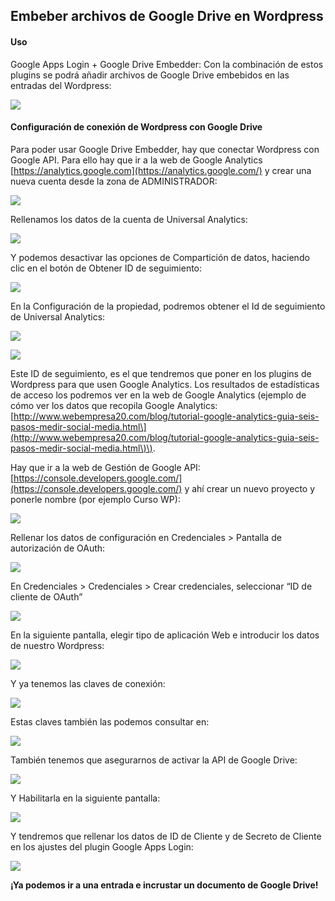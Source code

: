 ## Embeber archivos de Google Drive en Wordpress

#### Uso

Google Apps Login + Google Drive Embedder: Con la combinación de estos plugins se podrá añadir archivos de Google Drive embebidos en las entradas del Wordpress:

![](/assets/g_embedder_uso.png)

#### Configuración de conexión de Wordpress con Google Drive

Para poder usar Google Drive Embedder, hay que conectar Wordpress con Google API. Para ello hay que ir a la web de Google Analytics [https://analytics.google.com](https://analytics.google.com/) y crear una nueva cuenta desde la zona de ADMINISTRADOR:

![](/assets/g_embedder_paso1.png)

Rellenamos los datos de la cuenta de Universal Analytics:

![](/assets/g_embedder_paso2.png)

Y podemos desactivar las opciones de Compartición de datos, haciendo clic en el botón de Obtener ID de seguimiento:

![](/assets/g_embedder_paso3.png)

En la Configuración de la propiedad, podremos obtener el Id de seguimiento de Universal Analytics:

![](/assets/g_embedder_paso4.png)

![](/assets/g_embedder_paso5.png)

Este ID de seguimiento, es el que tendremos que poner en los plugins de Wordpress para que usen Google Analytics. Los resultados de estadísticas de acceso los podremos ver en la web de Google Analytics \(ejemplo de cómo ver los datos que recopila Google Analytics: [http://www.webempresa20.com/blog/tutorial-google-analytics-guia-seis-pasos-medir-social-media.html\](http://www.webempresa20.com/blog/tutorial-google-analytics-guia-seis-pasos-medir-social-media.html\)\).

Hay que ir a la web de Gestión de Google API:  [https://console.developers.google.com/](https://console.developers.google.com/) y ahí crear un nuevo proyecto y ponerle nombre \(por ejemplo Curso WP\):

![](/assets/paso6.png)

Rellenar los datos de configuración en Credenciales &gt; Pantalla de autorización de OAuth:

![](/assets/g_embedder_paso7.png)

En Credenciales &gt; Credenciales &gt; Crear credenciales, seleccionar “ID de cliente de OAuth”

![](/assets/g_embedder_paso8.png)

En la siguiente pantalla, elegir tipo de aplicación Web e introducir los datos de nuestro Wordpress:

![](/assets/g_embedder_paso9.png)

Y ya tenemos las claves de conexión:

![](/assets/g_embedder_paso10.png)

Estas claves también las podemos consultar en:

![](/assets/g_embedder_paso11.png)

También tenemos que asegurarnos de activar la API de Google Drive:

![](/assets/g_embedder_paso12.png)

Y Habilitarla en la siguiente pantalla:

![](/assets/g_embedder_paso13.png)

Y tendremos que rellenar los datos de ID de Cliente y de Secreto de Cliente en los ajustes del plugin Google Apps Login:

![](/assets/g_embedder_paso14.png)

**¡Ya podemos ir a una entrada e incrustar un documento de Google Drive!**

